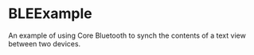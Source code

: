 BLEExample
==========

An example of using Core Bluetooth to synch the contents of a text view between two devices.

